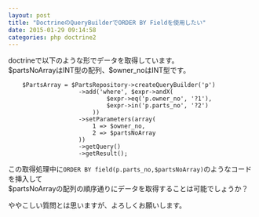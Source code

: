 ```yaml
---
layout: post
title: "DoctrineのQueryBuilderでORDER BY Fieldを使用したい"
date: 2015-01-29 09:14:58
categories: php doctrine2
---
```

<p>doctrineで以下のような形でデータを取得しています。<br>
$partsNoArrayはINT型の配列、$owner_noはINT型です。</p>

<pre><code>    $PartsArray = $PartsRepository-&gt;createQueryBuilder('p')
                    -&gt;add('where', $expr-&gt;andX(
                            $expr-&gt;eq('p.owner_no', '?1'),
                            $expr-&gt;in('p.parts_no', '?2')
                        ))
                    -&gt;setParameters(array(
                        1 =&gt; $owner_no,
                        2 =&gt; $partsNoArray
                    ))
                    -&gt;getQuery()
                    -&gt;getResult();
</code></pre>

<p>この取得処理中に<code>ORDER BY field(p.parts_no,$partsNoArray)</code>のようなコードを挿入して<br>
$partsNoArrayの配列の順序通りにデータを取得することは可能でしょうか？</p>

<p>ややこしい質問とは思いますが、よろしくお願いします。</p>
